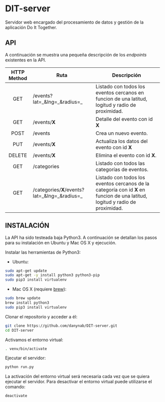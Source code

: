 # DIT-server

Servidor web encargado del procesamiento de datos y gestión de la aplicación Do It Together.

## API

A continuación se muestra una pequeña descripción de los *endpoints* existentes en la API.

HTTP Method | Ruta | Descripción
:----------:|------|-------------
GET | /events?lat=\_&lng=\_&radius=\_ | Listado con todos los eventos cercanos en funcion de una latitud, logitud y radio de proximidad.
GET | /events/**X** | Detalle del evento con id **X**
POST | /events | Crea un nuevo evento.
PUT | /events/**X** | Actualiza los datos del evento con id **X**
DELETE | /events/**X** | Elimina el evento con id **X**.
GET | /categories | Listado con todos las categorías de eventos.
GET | /categories/**X**/events?lat=\_&lng=\_&radius=\_ | Listado con todos los eventos cercanos de la categoría con id **X** en funcion de una latitud, logitud y radio de proximidad.


##  INSTALACIÓN

La API ha sido testeada baja Python3. A continuación se detallan los pasos para su instalación en Ubuntu y Mac OS X y ejecución.

Instalar las herramientas de Python3:

* Ubuntu:
```bash
sudo apt-get update
sudo apt-get -y install python3 python3-pip
sudo pip3 install virtualenv
```

* Mac OS X (requiere [brew](http://brew.sh)):
```bash
sudo brew update
brew install python3
sudo pip3 install virtualenv
```

Clonar el repositorio y acceder a él:

```bash
git clone https://github.com/danynab/DIT-server.git
cd DIT-server
```

Activamos el entorno virtual:

```bash
. venv/bin/activate
```

Ejecutar el servidor:
```bash
python run.py
```

La activación del entorno virtual será necesaria cada vez que se quiera ejecutar el servidor. Para desactivar el entorno virtual puede utilizarse el comando:

```bash
deactivate
```

